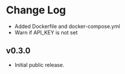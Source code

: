 Change Log
==========

- Added Dockerfile and docker-compose.yml
- Warn if API_KEY is not set

## v0.3.0

- Initial public release.
